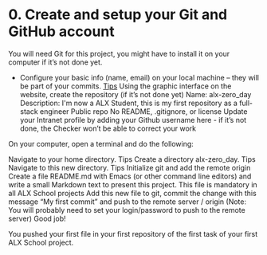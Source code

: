 # 0. Create and setup your Git and GitHub account

You will need Git for this project, you might have to install it on your computer if it’s not done yet.

* Configure your basic info (name, email) on your local machine – they will be part of your commits.  [Tips](https://git-scm.com/book/en/v2/Getting-Started-First-Time-Git-Setup "Title")
Using the graphic interface on the website, create the repository (if it’s not done yet)
Name: alx-zero_day
Description: I'm now a ALX Student, this is my first repository as a full-stack engineer
Public repo
No README, .gitignore, or license
Update your Intranet profile by adding your Github username here - if it’s not done, the Checker won’t be able to correct your work

On your computer, open a terminal and do the following:

Navigate to your home directory. Tips
Create a directory alx-zero_day. Tips
Navigate to this new directory. Tips
Initialize git and add the remote origin
Create a file README.md with Emacs (or other command line editors) and write a small Markdown text to present this project. This file is mandatory in all ALX School projects
Add this new file to git, commit the change with this message “My first commit” and push to the remote server / origin (Note: You will probably need to set your login/password to push to the remote server)
Good job!

You pushed your first file in your first repository of the first task of your first ALX School project.
